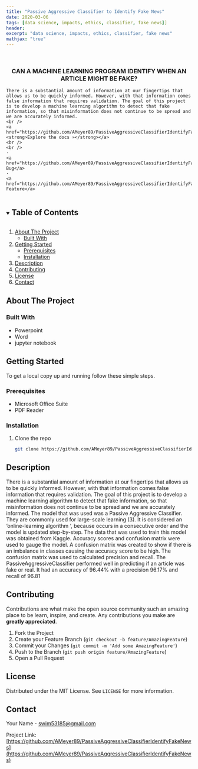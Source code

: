 ```yaml
---
title: "Passive Aggressive Classifier to Identify Fake News"
date: 2020-03-06
tags: [data science, impacts, ethics, classifier, fake news]]
header:
excerpt: "data science, impacts, ethics, classifier, fake news"
mathjax: "true"
---
```


<!--
*** To avoid retyping too much info. Do a search and replace for the following:
*** AMeyer89, PassiveAggressiveClassifierIdentifyFakeNews, twitter_handle, swim53185@gmail.com, Data Science Impact On Football, A presentation on how data science has impacted fantasy football. 
-->



<br />
<p align="center">
  <a href="https://github.com/AMeyer89/PassiveAggressiveClassifierIdentifyFakeNews">
  </a>

  <h3 align="center">CAN A MACHINE LEARNING PROGRAM IDENTIFY WHEN AN ARTICLE MIGHT BE FAKE?</h3>

  <p align="center">
    
	There is a substantial amount of information at our fingertips that allows us to be quickly informed. However, with that information comes false information that requires validation. The goal of this project is to develop a machine learning algorithm to detect that fake information, so that misinformation does not continue to be spread and we are accurately informed.  
    <br />
    <a href="https://github.com/AMeyer89/PassiveAggressiveClassifierIdentifyFakeNews"><strong>Explore the docs »</strong></a>
    <br />
    <br />
    ·
    <a href="https://github.com/AMeyer89/PassiveAggressiveClassifierIdentifyFakeNews/issues">Report Bug</a>
    ·
    <a href="https://github.com/AMeyer89/PassiveAggressiveClassifierIdentifyFakeNews/issues">Request Feature</a>
  </p>
</p>



<!-- TABLE OF CONTENTS -->
<details open="open">
  <summary><h2 style="display: inline-block">Table of Contents</h2></summary>
  <ol>
    <li>
      <a href="#about-the-project">About The Project</a>
      <ul>
        <li><a href="#built-with">Built With</a></li>
      </ul>
    </li>
    <li>
      <a href="#getting-started">Getting Started</a>
      <ul>
        <li><a href="#prerequisites">Prerequisites</a></li>
        <li><a href="#installation">Installation</a></li>
      </ul>
    </li>
    <li><a href="#usage">Description</a></li>
    <li><a href="#contributing">Contributing</a></li>
    <li><a href="#license">License</a></li>
    <li><a href="#contact">Contact</a></li>
  </ol>
</details>



<!-- ABOUT THE PROJECT -->
## About The Project

### Built With

* Powerpoint
* Word
* jupyter notebook



<!-- GETTING STARTED -->
## Getting Started

To get a local copy up and running follow these simple steps.

### Prerequisites

* Microsoft Office Suite
* PDF Reader

### Installation

1. Clone the repo
   ```sh
   git clone https://github.com/AMeyer89/PassiveAggressiveClassifierIdentifyFakeNews.git
   ```



<!-- USAGE EXAMPLES -->
## Description


There is a substantial amount of information at our fingertips that allows us to be quickly informed. However, with that information comes false information that requires validation. The goal of this project is to develop a machine learning algorithm to detect that fake information, so that misinformation does not continue to be spread and we are accurately informed.
The model that was used was a Passive Aggressive Classifier.  They are commonly used for large-scale learning (3). It is considered an ‘online-learning algorithm ‘, because occurs in a consecutive order and the model is updated step-by-step. The data that was used to train this model was obtained from Kaggle. 
Accuracy scores and confusion matrix were used to gauge the model. A confusion matrix was created to show if there is an imbalance in classes causing the accuracy score to be high. The confusion matrix was used to calculated precision and recall. The PassiveAggressiveClassifier performed well in predicting if an article was fake or real. It had an accuracy of 96.44% with a precision 96.17% and recall of 96.81


<!-- CONTRIBUTING -->
## Contributing

Contributions are what make the open source community such an amazing place to be learn, inspire, and create. Any contributions you make are **greatly appreciated**.

1. Fork the Project
2. Create your Feature Branch (`git checkout -b feature/AmazingFeature`)
3. Commit your Changes (`git commit -m 'Add some AmazingFeature'`)
4. Push to the Branch (`git push origin feature/AmazingFeature`)
5. Open a Pull Request



<!-- LICENSE -->
## License

Distributed under the MIT License. See `LICENSE` for more information.



<!-- CONTACT -->
## Contact

Your Name - swim53185@gmail.com

Project Link: [https://github.com/AMeyer89/PassiveAggressiveClassifierIdentifyFakeNews](https://github.com/AMeyer89/PassiveAggressiveClassifierIdentifyFakeNews)








<!-- MARKDOWN LINKS & IMAGES -->
<!-- https://www.markdownguide.org/basic-syntax/#reference-style-links -->
[contributors-shield]: https://img.shields.io/github/contributors/AMeyer89/repo.svg?style=for-the-badge
[contributors-url]: https://github.com/AMeyer89/repo/graphs/contributors
[forks-shield]: https://img.shields.io/github/forks/AMeyer89/repo.svg?style=for-the-badge
[forks-url]: https://github.com/AMeyer89/repo/network/members
[stars-shield]: https://img.shields.io/github/stars/AMeyer89/repo.svg?style=for-the-badge
[stars-url]: https://github.com/AMeyer89/repo/stargazers
[issues-shield]: https://img.shields.io/github/issues/AMeyer89/repo.svg?style=for-the-badge
[issues-url]: https://github.com/AMeyer89/repo/issues
[license-shield]: https://img.shields.io/github/license/AMeyer89/repo.svg?style=for-the-badge
[license-url]: https://github.com/AMeyer89/repo/blob/master/LICENSE.txt
[linkedin-shield]: https://img.shields.io/badge/-LinkedIn-black.svg?style=for-the-badge&logo=linkedin&colorB=555
[linkedin-url]: https://linkedin.com/in/AMeyer89
